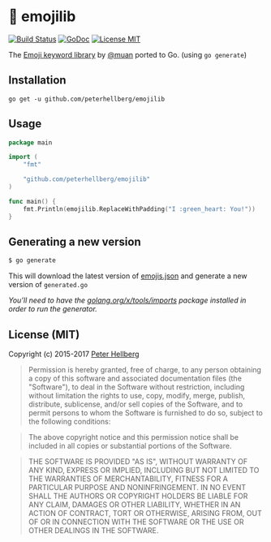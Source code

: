# :book: emojilib

[![Build Status](https://travis-ci.org/peterhellberg/emojilib.svg?branch=master)](https://travis-ci.org/peterhellberg/emojilib)
[![GoDoc](https://img.shields.io/badge/godoc-reference-blue.svg?style=flat)](https://godoc.org/github.com/peterhellberg/emojilib)
[![License MIT](https://img.shields.io/badge/license-MIT-lightgrey.svg?style=flat)](https://github.com/peterhellberg/emojilib#license-mit)

The [Emoji keyword library](https://github.com/muan/emojilib) by [@muan](https://github.com/muan/) ported to Go. (using `go generate`)

## Installation

    go get -u github.com/peterhellberg/emojilib

## Usage

```go
package main

import (
	"fmt"

	"github.com/peterhellberg/emojilib"
)

func main() {
	fmt.Println(emojilib.ReplaceWithPadding("I :green_heart: You!"))
}
```

## Generating a new version

```bash
$ go generate
```

This will download the latest version of [emojis.json](https://raw.githubusercontent.com/muan/emojilib/master/emojis.json)
and generate a new version of `generated.go`

_You’ll need to have the [golang.org/x/tools/imports](https://golang.org/x/tools/imports) package installed in order to run the generator._

## License (MIT)

Copyright (c) 2015-2017 [Peter Hellberg](http://c7.se/)

> Permission is hereby granted, free of charge, to any person obtaining
> a copy of this software and associated documentation files (the
> "Software"), to deal in the Software without restriction, including
> without limitation the rights to use, copy, modify, merge, publish,
> distribute, sublicense, and/or sell copies of the Software, and to
> permit persons to whom the Software is furnished to do so, subject to
> the following conditions:

> The above copyright notice and this permission notice shall be
> included in all copies or substantial portions of the Software.

> THE SOFTWARE IS PROVIDED "AS IS", WITHOUT WARRANTY OF ANY KIND,
> EXPRESS OR IMPLIED, INCLUDING BUT NOT LIMITED TO THE WARRANTIES OF
> MERCHANTABILITY, FITNESS FOR A PARTICULAR PURPOSE AND
> NONINFRINGEMENT. IN NO EVENT SHALL THE AUTHORS OR COPYRIGHT HOLDERS BE
> LIABLE FOR ANY CLAIM, DAMAGES OR OTHER LIABILITY, WHETHER IN AN ACTION
> OF CONTRACT, TORT OR OTHERWISE, ARISING FROM, OUT OF OR IN CONNECTION
> WITH THE SOFTWARE OR THE USE OR OTHER DEALINGS IN THE SOFTWARE.

